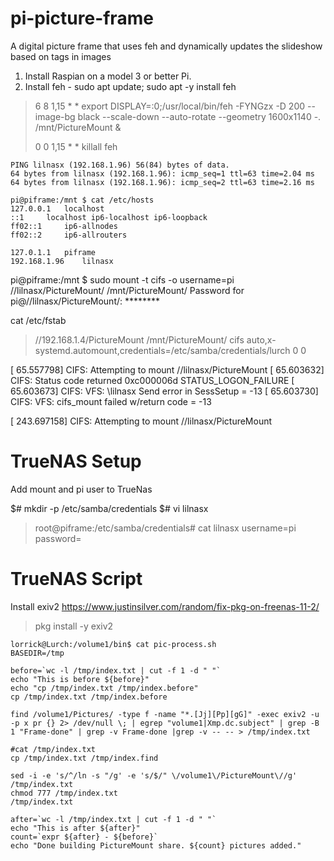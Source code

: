 # pi-picture-frame
A digital picture frame that uses feh and dynamically updates the slideshow based on tags in images


1) Install Raspian on a model 3 or better Pi.
1) Install feh - sudo apt update; sudo apt -y install feh




> 6 8 1,15 * * export DISPLAY=:0;/usr/local/bin/feh -FYNGzx -D 200 --image-bg black --scale-down --auto-rotate --geometry 1600x1140 -. /mnt/PictureMount &
> 
> 0 0 1,15 * * killall feh
> 




```pi@piframe:/mnt $ ping lilnasx
PING lilnasx (192.168.1.96) 56(84) bytes of data.
64 bytes from lilnasx (192.168.1.96): icmp_seq=1 ttl=63 time=2.04 ms
64 bytes from lilnasx (192.168.1.96): icmp_seq=2 ttl=63 time=2.16 ms
```


```
pi@piframe:/mnt $ cat /etc/hosts
127.0.0.1	localhost
::1		localhost ip6-localhost ip6-loopback
ff02::1		ip6-allnodes
ff02::2		ip6-allrouters

127.0.1.1	piframe
192.168.1.96	lilnasx

```


pi@piframe:/mnt $ sudo mount -t cifs -o username=pi //lilnasx/PictureMount/ /mnt/PictureMount/
Password for pi@//lilnasx/PictureMount/:  ********


cat /etc/fstab
> //192.168.1.4/PictureMount	/mnt/PictureMount/	cifs	auto,x-systemd.automount,credentials=/etc/samba/credentials/lurch	0	 0
> 

[   65.557798] CIFS: Attempting to mount //lilnasx/PictureMount
[   65.603632] CIFS: Status code returned 0xc000006d STATUS_LOGON_FAILURE
[   65.603673] CIFS: VFS: \\lilnasx Send error in SessSetup = -13
[   65.603730] CIFS: VFS: cifs_mount failed w/return code = -13


[  243.697158] CIFS: Attempting to mount //lilnasx/PictureMount

# TrueNAS Setup
Add mount and pi user to TrueNas

$# mkdir -p /etc/samba/credentials
$# vi lilnasx
>
> root@piframe:/etc/samba/credentials# cat lilnasx
> username=pi
> password=<password here>
> 



# TrueNAS Script

Install exiv2
https://www.justinsilver.com/random/fix-pkg-on-freenas-11-2/

> pkg install -y exiv2

```
lorrick@Lurch:/volume1/bin$ cat pic-process.sh
BASEDIR=/tmp

before=`wc -l /tmp/index.txt | cut -f 1 -d " "`
echo "This is before ${before}"
echo "cp /tmp/index.txt /tmp/index.before"
cp /tmp/index.txt /tmp/index.before

find /volume1/Pictures/ -type f -name "*.[Jj][Pp][gG]" -exec exiv2 -u -p x pr {} 2> /dev/null \; | egrep "volume1|Xmp.dc.subject" | grep -B 1 "Frame-done" | grep -v Frame-done |grep -v -- -- > /tmp/index.txt

#cat /tmp/index.txt
cp /tmp/index.txt /tmp/index.find

sed -i -e 's/^/ln -s "/g' -e 's/$/" \/volume1\/PictureMount\//g' /tmp/index.txt
chmod 777 /tmp/index.txt
/tmp/index.txt

after=`wc -l /tmp/index.txt | cut -f 1 -d " "`
echo "This is after ${after}"
count=`expr ${after} - ${before}`
echo "Done building PictureMount share. ${count} pictures added."
```







